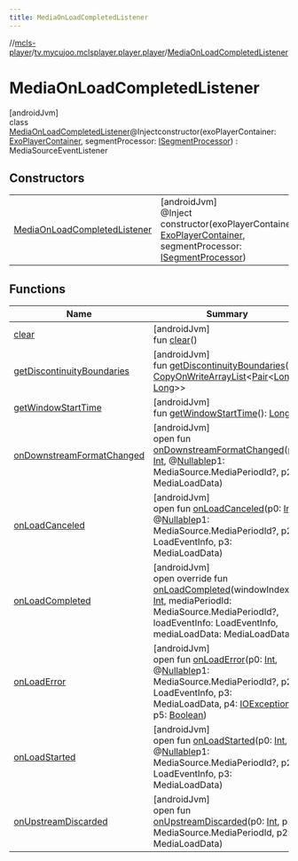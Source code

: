```yaml
---
title: MediaOnLoadCompletedListener
---
```

//[mcls-player](../../../index.html)/[tv.mycujoo.mclsplayer.player.player](../index.html)/[MediaOnLoadCompletedListener](index.html)



# MediaOnLoadCompletedListener



[androidJvm]\
class [MediaOnLoadCompletedListener](index.html)@Injectconstructor(exoPlayerContainer: [ExoPlayerContainer](../../tv.mycujoo.mclsplayer.player.utils/-exo-player-container/index.html), segmentProcessor: [ISegmentProcessor](../-i-segment-processor/index.html)) : MediaSourceEventListener



## Constructors


| | |
|---|---|
| [MediaOnLoadCompletedListener](-media-on-load-completed-listener.html) | [androidJvm]<br>@Inject<br>constructor(exoPlayerContainer: [ExoPlayerContainer](../../tv.mycujoo.mclsplayer.player.utils/-exo-player-container/index.html), segmentProcessor: [ISegmentProcessor](../-i-segment-processor/index.html)) |


## Functions


| Name | Summary |
|---|---|
| [clear](clear.html) | [androidJvm]<br>fun [clear](clear.html)() |
| [getDiscontinuityBoundaries](get-discontinuity-boundaries.html) | [androidJvm]<br>fun [getDiscontinuityBoundaries](get-discontinuity-boundaries.html)(): [CopyOnWriteArrayList](https://docs.oracle.com/javase/8/docs/api/java/util/concurrent/CopyOnWriteArrayList.html)&lt;[Pair](https://kotlinlang.org/api/latest/jvm/stdlib/kotlin/-pair/index.html)&lt;[Long](https://kotlinlang.org/api/latest/jvm/stdlib/kotlin/-long/index.html), [Long](https://kotlinlang.org/api/latest/jvm/stdlib/kotlin/-long/index.html)&gt;&gt; |
| [getWindowStartTime](get-window-start-time.html) | [androidJvm]<br>fun [getWindowStartTime](get-window-start-time.html)(): [Long](https://kotlinlang.org/api/latest/jvm/stdlib/kotlin/-long/index.html) |
| [onDownstreamFormatChanged](index.html#-928968517%2FFunctions%2F255153135) | [androidJvm]<br>open fun [onDownstreamFormatChanged](index.html#-928968517%2FFunctions%2F255153135)(p0: [Int](https://kotlinlang.org/api/latest/jvm/stdlib/kotlin/-int/index.html), @[Nullable](https://developer.android.com/reference/kotlin/androidx/annotation/Nullable.html)p1: MediaSource.MediaPeriodId?, p2: MediaLoadData) |
| [onLoadCanceled](index.html#-1773886879%2FFunctions%2F255153135) | [androidJvm]<br>open fun [onLoadCanceled](index.html#-1773886879%2FFunctions%2F255153135)(p0: [Int](https://kotlinlang.org/api/latest/jvm/stdlib/kotlin/-int/index.html), @[Nullable](https://developer.android.com/reference/kotlin/androidx/annotation/Nullable.html)p1: MediaSource.MediaPeriodId?, p2: LoadEventInfo, p3: MediaLoadData) |
| [onLoadCompleted](on-load-completed.html) | [androidJvm]<br>open override fun [onLoadCompleted](on-load-completed.html)(windowIndex: [Int](https://kotlinlang.org/api/latest/jvm/stdlib/kotlin/-int/index.html), mediaPeriodId: MediaSource.MediaPeriodId?, loadEventInfo: LoadEventInfo, mediaLoadData: MediaLoadData) |
| [onLoadError](index.html#2036408342%2FFunctions%2F255153135) | [androidJvm]<br>open fun [onLoadError](index.html#2036408342%2FFunctions%2F255153135)(p0: [Int](https://kotlinlang.org/api/latest/jvm/stdlib/kotlin/-int/index.html), @[Nullable](https://developer.android.com/reference/kotlin/androidx/annotation/Nullable.html)p1: MediaSource.MediaPeriodId?, p2: LoadEventInfo, p3: MediaLoadData, p4: [IOException](https://docs.oracle.com/javase/8/docs/api/java/io/IOException.html), p5: [Boolean](https://kotlinlang.org/api/latest/jvm/stdlib/kotlin/-boolean/index.html)) |
| [onLoadStarted](index.html#-1307665249%2FFunctions%2F255153135) | [androidJvm]<br>open fun [onLoadStarted](index.html#-1307665249%2FFunctions%2F255153135)(p0: [Int](https://kotlinlang.org/api/latest/jvm/stdlib/kotlin/-int/index.html), @[Nullable](https://developer.android.com/reference/kotlin/androidx/annotation/Nullable.html)p1: MediaSource.MediaPeriodId?, p2: LoadEventInfo, p3: MediaLoadData) |
| [onUpstreamDiscarded](index.html#1331629843%2FFunctions%2F255153135) | [androidJvm]<br>open fun [onUpstreamDiscarded](index.html#1331629843%2FFunctions%2F255153135)(p0: [Int](https://kotlinlang.org/api/latest/jvm/stdlib/kotlin/-int/index.html), p1: MediaSource.MediaPeriodId, p2: MediaLoadData) |

